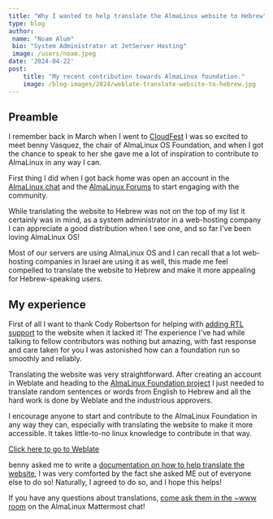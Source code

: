 ```yaml
---
title: "Why I wanted to help translate the AlmaLinux website to Hebrew"
type: blog
author: 
 name: "Noam Alum"
 bio: "System Administrator at JetServer Hosting"
 image: /users/noam.jpeg
date: '2024-04-22'
post:
    title: "My recent contribution towards AlmaLinux foundation."
    image: /blog-images/2024/weblate-translate-website-to-hebrew.jpg
---
```


## Preamble
I remember back in March when I went to [CloudFest](https://almalinux.org/blog/2024-03-26-almalinux-march-events-roundup/) I was so excited to meet benny Vasquez, the chair of AlmaLinux OS Foundation, and when I got the chance to speak to her she gave me a lot of inspiration to contribute to AlmaLinux in any way I can.

First thing I did when I got back home was open an account in the [AlmaLinux chat](https://chat.almalinux.org/almalinux/channels/town-square) and the [AlmaLinux Forums](https://almalinux.discourse.group/) to start engaging with the community.

While translating the website to Hebrew was not on the top of my list it certainly was in mind, as a system administrator in a web-hosting company I can appreciate a good distribution when I see one, and so far I've been loving AlmaLinux OS!

Most of our servers are using AlmaLinux OS and I can recall that a lot web-hosting companies in Israel are using it as well, this made me feel compelled to translate the website to Hebrew and make it more appealing for Hebrew-speaking users.

## My experience
First of all I want to thank Cody Robertson for helping with [adding RTL support](https://github.com/AlmaLinux/almalinux.org/issues/498) to the website when it lacked it! The experience I've had while talking to fellow contributors was nothing but amazing, with fast response and care taken for you I was astonished how can a foundation run so smoothly and reliably.

Translating the website was very straightforward. After creating an account in Weblate and heading to the [AlmaLinux Foundation project](https://hosted.weblate.org/projects/almalinux/) I just needed to translate random sentences or words from English to Hebrew and all the hard work is done by Weblate and the industrious approvers.

I encourage anyone to start and contribute to the AlmaLinux Foundation in any way they can, especially with translating the website to make it more accessible. It takes little-to-no linux knowledge to contribute in that way.

[Click here to go to Weblate](https://hosted.weblate.org/projects/almalinux/)

benny asked me to write a [documentation on how to help translate the website](https://wiki.almalinux.org/Help-translating-site.html), I was very comforted by the fact she asked ME out of everyone else to do so! Naturally, I agreed to do so, and I hope this helps!

If you have any questions about translations, [come ask them in the ~www room](https://chat.almalinux.org/almalinux/channels/www) on the AlmaLinux Mattermost chat!
